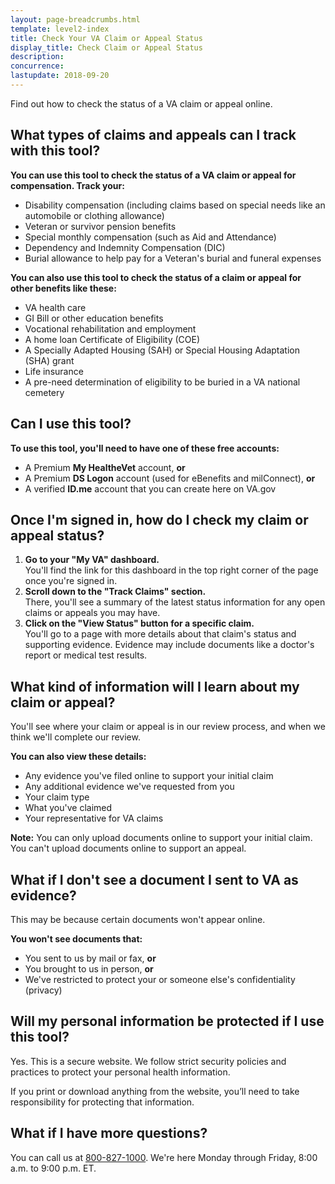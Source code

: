 ```yaml
---
layout: page-breadcrumbs.html
template: level2-index
title: Check Your VA Claim or Appeal Status
display_title: Check Claim or Appeal Status
description:
concurrence:
lastupdate: 2018-09-20
---
```

<div itemscope itemtype="http://schema.org/FAQPage">
<div itemprop="description" class="va-introtext">
Find out how to check the status of a VA claim or appeal online.
</div>

<div class="cta-widget" data-widget-type="cta" data-app-id="claims-and-appeals"></div>

<h2 itemprop="name">What types of claims and appeals can I track with this tool?</h2>
<div itemprop="acceptedAnswer" itemscope itemtype="http://schema.org/Answer">
<div itemprop="text">

<b>You can use this tool to check the status of a VA claim or appeal for compensation. Track your:</b>
- Disability compensation (including claims based on special needs like an automobile or clothing allowance)
- Veteran or survivor pension benefits
- Special monthly compensation (such as Aid and Attendance)
- Dependency and Indemnity Compensation (DIC)
- Burial allowance to help pay for a Veteran's burial and funeral expenses

<b>You can also use this tool to check the status of a claim or appeal for other benefits like these:</b>
- VA health care
- GI Bill or other education benefits
- Vocational rehabilitation and employment
- A home loan Certificate of Eligibility (COE)
- A Specially Adapted Housing (SAH) or Special Housing Adaptation (SHA) grant
- Life insurance
- A pre-need determination of eligibility to be buried in a VA national cemetery

</div>
</div>
</div>

<div itemscope itemtype="http://schema.org/Question">

<h2 itemprop="name">Can I use this tool?</h2>
<div itemprop="acceptedAnswer" itemscope itemtype="http://schema.org/Answer">
<div itemprop="text">

<b>To use this tool, you'll need to have one of these free accounts:</b>
- A Premium **My HealtheVet** account, **or**
- A Premium **DS Logon** account (used for eBenefits and milConnect), **or**
- A verified **ID.me** account that you can create here on VA.gov

</div>
</div>
</div>

<div itemscope itemtype="http://schema.org/Question">

<h2 itemprop="name">Once I'm signed in, how do I check my claim or appeal status?</h2>
<div itemprop="acceptedAnswer" itemscope itemtype="http://schema.org/Answer">
<div itemprop="text">

<ol class="process">
  <li class="process-step list-one"><b>Go to your "My VA" dashboard.</b><br>
   You'll find the link for this dashboard in the top right corner of the page once you're signed in.</li>
  <li class="process-step list-two"><b>Scroll down to the "Track Claims" section.</b><br>
  There, you'll see a summary of the latest status information for any open claims or appeals you may have.</li>
  <li class="process-step list-three"><b>Click on the "View Status" button for a specific claim.</b><br>
   You'll go to a page with more details about that claim's status and supporting evidence. Evidence may include documents like a doctor's report or medical test results.</li>
</ol>

</div>
</div>
</div>

<div itemscope itemtype="http://schema.org/Question">

<h2 itemprop="name">What kind of information will I learn about my claim or appeal?</h2>
<div itemprop="acceptedAnswer" itemscope itemtype="http://schema.org/Answer">
<div itemprop="text">

You'll see where your claim or appeal is in our review process, and when we think we'll complete our review.

<b>You can also view these details:</b>
- Any evidence you've filed online to support your initial claim
- Any additional evidence we've requested from you
- Your claim type
- What you've claimed
- Your representative for VA claims

**Note:** You can only upload documents online to support your initial claim. You can't upload documents online to support an appeal.
</div>
</div>
</div>

<div itemscope itemtype="http://schema.org/Question">

<h2 itemprop="name">What if I don't see a document I sent to VA as evidence?</h2>
<div itemprop="acceptedAnswer" itemscope itemtype="http://schema.org/Answer">
<div itemprop="text">

This may be because certain documents won't appear online.

<b>You won't see documents that:</b>
- You sent to us by mail or fax, <b>or</b>
- You brought to us in person, <b>or</b>
- We've restricted to protect your or someone else's confidentiality (privacy) 

</div>
</div>
</div>

<div itemscope itemtype="http://schema.org/Question">

<h2 itemprop="name">Will my personal information be protected if I use this tool?</h2>
<div itemprop="acceptedAnswer" itemscope itemtype="http://schema.org/Answer">
<div itemprop="text">

Yes. This is a secure website. We follow strict security policies and practices to protect your personal health information.

If you print or download anything from the website, you’ll need to take responsibility for protecting that information. <br>

</div>
</div>
</div>

<div itemscope itemtype="http://schema.org/Question">
  
  <h2 itemprop="name">What if I have more questions?</h2>
<div itemprop="acceptedAnswer" itemscope itemtype="http://schema.org/Answer">
<div itemprop="text">
  
You can call us at <a href="tel:+18008271000">800-827-1000</a>. We're here Monday through Friday, 8:00 a.m. to 9:00 p.m. ET.

</div>
</div>
</div>
